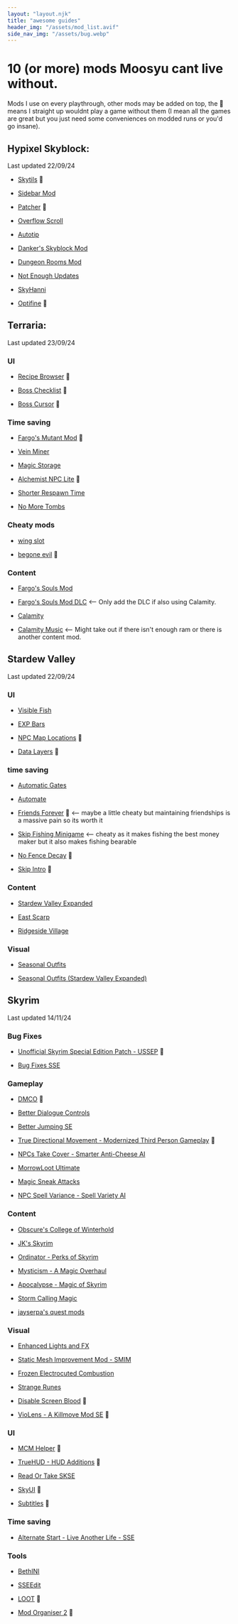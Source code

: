 ```yaml
---
layout: "layout.njk"
title: "awesome guides"
header_img: "/assets/mod_list.avif"
side_nav_img: "/assets/bug.webp"
---
```


<div class="background-div">

# 10 (or more) mods Moosyu cant live without.

Mods I use on every playthrough, other mods may be added on top, the 🌟 means I straight up wouldnt play a game without them (I mean all the games are great but you just need some conveniences on modded runs or you'd go insane).


## Hypixel Skyblock:
Last updated 22/09/24

* [Skytils](https://github.com/Skytils/SkytilsMod/releases/) 🌟

* [Sidebar Mod](https://www.mediafire.com/file/gkzsovw2gjjuw3d/%5B1.8.9%5D_Sidebar_Mod_Revamp.jar/file)

* [Patcher](https://sk1er.club/mods/patcher) 🌟

* [Overflow Scroll](https://sk1er.club/mods/text_overflow_scroll)

* [Autotip](https://autotip.pro/)

* [Danker's Skyblock Mod](https://github.com/bowser0000/SkyblockMod/releases)

* [Dungeon Rooms Mod](https://github.com/Quantizr/DungeonRoomsMod/releases/)

* [Not Enough Updates](https://modrinth.com/mod/notenoughupdates)

* [SkyHanni](https://modrinth.com/mod/skyhanni)

* [Optifine](https://optifine.net/adloadx?f=OptiFine_1.8.9_HD_U_L5.jar) 🌟

## Terraria:
Last updated 23/09/24

### UI

* [Recipe Browser](https://mirror.sgkoi.dev/Mods/Details/RecipeBrowser) 🌟

* [Boss Checklist](https://mirror.sgkoi.dev/Mods/Details/BossChecklist) 🌟

* [Boss Cursor](https://mirror.sgkoi.dev/Mods/Details/BossCursor) 🌟

### Time saving

* [Fargo's Mutant Mod](https://mirror.sgkoi.dev/Mods/Details/Fargowiltas) 🌟

* [Vein Miner](https://mirror.sgkoi.dev/Mods/Details/VeinMiner)

* [Magic Storage](https://mirror.sgkoi.dev/Mods/Details/MagicStorage)

* [Alchemist NPC Lite](https://mirror.sgkoi.dev/Mods/Details/AlchemistNPCLite) 🌟

* [Shorter Respawn Time](https://mirror.sgkoi.dev/Mods/Details/ShorterRespawn)

* [No More Tombs](https://mirror.sgkoi.dev/Mods/Details/NoMoreTombs)

### Cheaty mods

* [wing slot](https://mirror.sgkoi.dev/Mods/Details/WingSlot)

* [begone evil](https://mirror.sgkoi.dev/Mods/Details/DisableCorruptionSpread)  🌟

### Content

* [Fargo's Souls Mod](https://mirror.sgkoi.dev/Mods/Details/FargowiltasSouls)

* [Fargo's Souls Mod DLC](https://mirror.sgkoi.dev/Mods/Details/FargowiltasSoulsDLC) <-- Only add the DLC if also using Calamity.

* [Calamity](https://mirror.sgkoi.dev/Mods/Details/CalamityMod)

* [Calamity Music](https://mirror.sgkoi.dev/Mods/Details/CalamityModMusic) <-- Might take out if there isn't enough ram or there is another content mod.

## Stardew Valley

Last updated 22/09/24

### UI

* [Visible Fish](https://www.nexusmods.com/stardewvalley/mods/8897)

* [EXP Bars](https://www.nexusmods.com/stardewvalley/mods/509)

* [NPC Map Locations](https://www.nexusmods.com/stardewvalley/mods/239) 🌟

* [Data Layers](https://www.nexusmods.com/stardewvalley/mods/1691) 🌟

### time saving

* [Automatic Gates](https://www.nexusmods.com/stardewvalley/mods/3109)

* [Automate](https://www.nexusmods.com/stardewvalley/mods/1063)

* [Friends Forever](https://www.nexusmods.com/stardewvalley/mods/1738) 🌟 <-- maybe a little cheaty but maintaining friendships is a massive pain so its worth it

* [Skip Fishing Minigame](https://www.nexusmods.com/stardewvalley/mods/2697) <-- cheaty as it makes fishing the best money maker but it also makes fishing bearable

* [No Fence Decay](https://www.nexusmods.com/stardewvalley/mods/1180) 🌟

* [Skip Intro](https://www.nexusmods.com/stardewvalley/mods/533) 🌟

### Content

* [Stardew Valley Expanded](https://www.nexusmods.com/stardewvalley/mods/3753)

* [East Scarp](https://www.nexusmods.com/stardewvalley/mods/5787)

* [Ridgeside Village](https://www.nexusmods.com/stardewvalley/mods/7286)

### Visual

* [Seasonal Outfits](https://www.nexusmods.com/stardewvalley/mods/5450)

* [Seasonal Outfits (Stardew Valley Expanded)](https://www.nexusmods.com/stardewvalley/mods/5969)

## Skyrim

Last updated 14/11/24

### Bug Fixes

* [Unofficial Skyrim Special Edition Patch - USSEP](https://www.nexusmods.com/skyrimspecialedition/mods/266) 🌟

* [Bug Fixes SSE](https://www.nexusmods.com/skyrimspecialedition/mods/33261)

### Gameplay

* [DMCO](https://www.distaranimation.com/mods/dodge) 🌟

* [Better Dialogue Controls](https://www.nexusmods.com/skyrimspecialedition/mods/1429)

* [Better Jumping SE](https://www.nexusmods.com/skyrimspecialedition/mods/18967)

* [True Directional Movement - Modernized Third Person Gameplay](https://www.nexusmods.com/skyrimspecialedition/mods/51614) 🌟

* [NPCs Take Cover - Smarter Anti-Cheese AI](https://www.nexusmods.com/skyrimspecialedition/mods/111890)

* [MorrowLoot Ultimate](https://www.nexusmods.com/skyrimspecialedition/mods/3058)

* [Magic Sneak Attacks](https://www.nexusmods.com/skyrimspecialedition/mods/67613)

* [NPC Spell Variance - Spell Variety AI](https://www.nexusmods.com/skyrimspecialedition/mods/132097)

### Content

* [Obscure's College of Winterhold](https://www.nexusmods.com/skyrimspecialedition/mods/20514)

* [JK's Skyrim](https://www.nexusmods.com/skyrimspecialedition/mods/6289)

* [Ordinator - Perks of Skyrim](https://www.nexusmods.com/skyrimspecialedition/mods/1137)

* [Mysticism - A Magic Overhaul](https://www.nexusmods.com/skyrimspecialedition/mods/27839)

* [Apocalypse - Magic of Skyrim](https://www.nexusmods.com/skyrimspecialedition/mods/1090)

* [Storm Calling Magic](https://www.nexusmods.com/skyrimspecialedition/mods/69718)

* [jayserpa's quest mods](https://next.nexusmods.com/profile/jayserpa)

### Visual

* [Enhanced Lights and FX](https://www.nexusmods.com/skyrimspecialedition/mods/2424)

* [Static Mesh Improvement Mod - SMIM](https://www.nexusmods.com/skyrimspecialedition/mods/659)

* [Frozen Electrocuted Combustion](https://www.nexusmods.com/skyrimspecialedition/mods/3532)

* [Strange Runes](https://www.nexusmods.com/skyrimspecialedition/mods/19456)

* [Disable Screen Blood](https://www.nexusmods.com/skyrimspecialedition/mods/59581) 🌟

* [VioLens - A Killmove Mod SE](https://www.nexusmods.com/skyrimspecialedition/mods/668) 🌟

### UI

* [MCM Helper](https://www.nexusmods.com/skyrimspecialedition/mods/53000) 🌟

* [TrueHUD - HUD Additions](https://www.nexusmods.com/skyrimspecialedition/mods/62775) 🌟

* [Read Or Take SKSE](https://www.nexusmods.com/skyrimspecialedition/mods/69588)

* [SkyUI](https://www.nexusmods.com/skyrimspecialedition/mods/12604) 🌟

* [Subtitles](https://www.nexusmods.com/skyrimspecialedition/mods/113214) 🌟

### Time saving

* [Alternate Start - Live Another Life - SSE](https://www.nexusmods.com/skyrimspecialedition/mods/272)

### Tools

* [BethINI](https://www.nexusmods.com/skyrim/mods/69787)

* [SSEEdit](https://www.nexusmods.com/skyrimspecialedition/mods/164)

* [LOOT](https://loot.github.io/) 🌟

* [Mod Organiser 2](https://www.nexusmods.com/skyrimspecialedition/mods/6194) 🌟

</div>